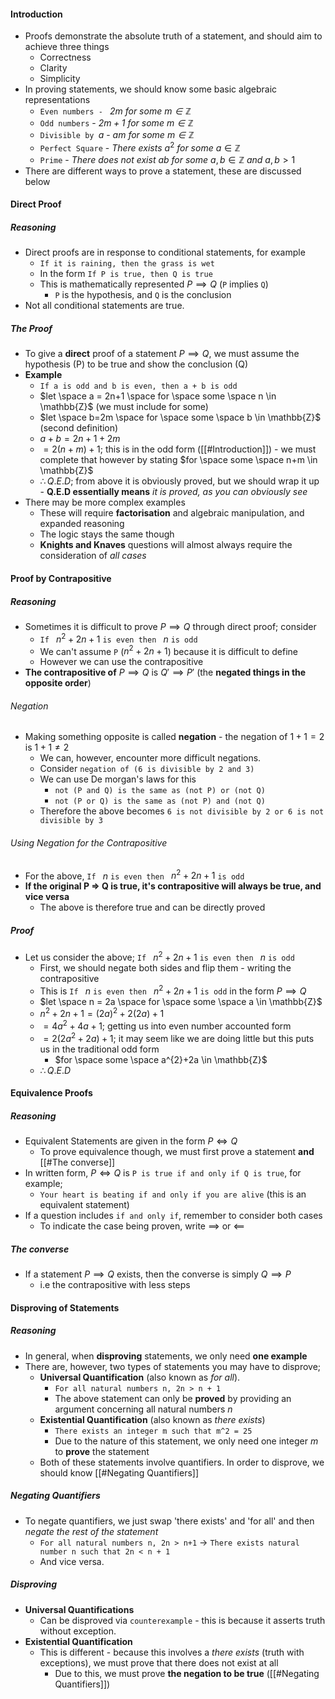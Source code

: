 #### Introduction
- Proofs demonstrate the absolute truth of a statement, and should aim to achieve three things
	- Correctness
	- Clarity
	- Simplicity
- In proving statements, we should know some basic algebraic representations
	- `Even numbers - ` *$2m$ for some $m \in \mathbb{Z}$*
	- `Odd numbers` - *$2m + 1$ for some $m \in \mathbb{Z}$*
	- `Divisible by `$a$ -  *$am$ for some $m \in \mathbb{Z}$*
	- `Perfect Square` - *There exists* $a^2$ *for some* $a \in \mathbb{Z}$
	- `Prime` - *There does not exist* $ab$ *for some* $a,b \in \mathbb{Z}$ *and* $a,b>1$
- There are different ways to prove a statement, these are discussed below 

#### Direct Proof
##### Reasoning
- Direct proofs are in response to conditional statements, for example
	- `If it is raining, then the grass is wet`
	- In the form `If P is true, then Q is true`
	- This is mathematically represented $P \implies Q$ (`P` implies `Q`)
		- `P` is the hypothesis, and `Q` is the conclusion
- Not all conditional statements are true.

##### The Proof
- To give a **direct** proof of a statement $P \implies Q$, we must assume the hypothesis (P) to be true and show the conclusion (Q)
- **Example**
	- `If a is odd and b is even, then a + b is odd`
	- $let \space a = 2n+1 \space for \space some \space n \in \mathbb{Z}$ (we must include for some)
	- $let \space b=2m \space for \space some \space b \in \mathbb{Z}$ (second definition)
	- $a+b=2n+1+2m$
	- $=2(n+m)+1$; this is in the odd form ([[#Introduction]]) - we must complete that however by stating $for \space some \space n+m \in \mathbb{Z}$
	- $\therefore Q.E.D$; from above it is obviously proved, but we should wrap it up - **Q.E.D essentially means** *it is proved, as you can obviously see*
- There may be more complex examples
	- These will require **factorisation** and algebraic manipulation, and expanded reasoning
	- The logic stays the same though
	- **Knights and Knaves** questions will almost always require the consideration of *all cases*

#### Proof by Contrapositive
##### Reasoning
- Sometimes it is difficult to prove $P \implies Q$ through direct proof; consider
	- `If ` $n^{2}+2n+1$ `is even then ` $n$ `is odd`  
	- We can't assume `P` ($n^{2}+2n+1$) because it is difficult to define
	- However we can use the contrapositive
- **The contrapositive of** $P \implies Q$ is $Q' \implies P'$ (the **negated things in the opposite order**)

###### Negation
- Making something opposite is called **negation** - the negation of $1+1=2$ is $1+1 \not = 2$
	- We can, however, encounter more difficult negations.
	- Consider `negation of (6 is divisible by 2 and 3)`
	- We can use De morgan's laws for this
		- `not (P and Q) is the same as (not P) or (not Q)`
		- `not (P or Q) is the same as (not P) and (not Q)`
	- Therefore the above becomes `6 is not divisible by 2 or 6 is not divisible by 3`

###### Using Negation for the Contrapositive
- For the above, `If ` $n$ `is even then ` $n^{2}+2n+1$ `is odd`
- **If the original P => Q is true, it's contrapositive will always be true, and vice versa**
	- The above is therefore true and can be directly proved 

##### Proof
- Let us consider the above; `If ` $n^{2}+2n+1$ `is even then ` $n$ `is odd` 
	- First, we should negate both sides and flip them - writing the contrapositive
	- This is `If ` $n$ `is even then ` $n^{2}+2n+1$ `is odd` in the form $P \implies Q$
	- $let \space n = 2a \space for \space some \space a \in \mathbb{Z}$
	- $n^{2}+2n+1 = (2a)^{2}+2(2a)+1$
	- $=4a^2+4a+1$; getting us into even number accounted form
	- $=2(2a^{2}+2a)+1$; it may seem like we are doing little but this puts us in the traditional odd form
		- $for \space some  \space a^{2}+2a \in \mathbb{Z}$
	- $\therefore Q.E.D$

#### Equivalence Proofs
##### Reasoning
- Equivalent Statements are given in the form $P \iff Q$
	- To prove equivalence though, we must first prove a statement **and** [[#The converse]]
- In written form, $P \iff Q$ is `P is true if and only if Q is true`, for example;
	- `Your heart is beating if and only if you are alive` (this is an equivalent statement)
- If a question includes `if and only if`, remember to consider both cases
	- To indicate the case being proven, write $\implies$ or $\impliedby$

##### The converse
- If a statement $P \implies Q$ exists, then the converse is simply $Q \implies P$
	- i.e the contrapositive with less steps

#### Disproving of Statements
##### Reasoning
- In general, when **disproving** statements, we only need **one example**
- There are, however, two types of statements you may have to disprove;
	- **Universal Quantification** (also known as *for all*).
		- `For all natural numbers n, 2n > n + 1`
		- The above statement can only be **proved** by providing an argument concerning all natural numbers *n*
	- **Existential Quantification** (also known as *there exists*)
		- `There exists an integer m such that m^2 = 25`
		- Due to the nature of this statement, we only need one integer *m* to **prove** the statement
	- Both of these statements involve quantifiers. In order to disprove, we should know [[#Negating Quantifiers]]

##### Negating Quantifiers
- To negate quantifiers, we just swap 'there exists' and 'for all' and then *negate the rest of the statement*
	- `For all natural numbers n, 2n > n+1` $\rightarrow$ `There exists natural number n such that 2n < n + 1`
	- And vice versa.

##### Disproving
- **Universal Quantifications**
	- Can be disproved via `counterexample` - this is because it asserts truth without exception.
- **Existential Quantification**
	- This is different - because this involves a *there exists* (truth with exceptions), we must prove that there does not exist at all
		- Due to this, we must prove **the negation to be true** ([[#Negating Quantifiers]])
